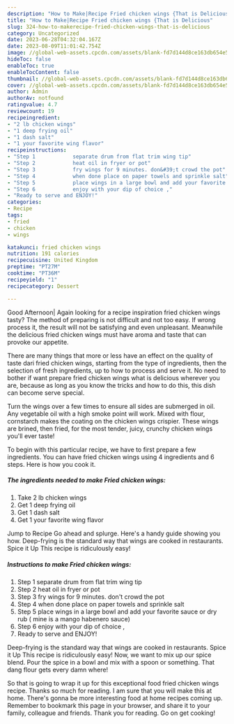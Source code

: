 ```yaml
---
description: "How to Make|Recipe Fried chicken wings {That is Delicious"
title: "How to Make|Recipe Fried chicken wings {That is Delicious"
slug: 324-how-to-makerecipe-fried-chicken-wings-that-is-delicious
category: Uncategorized
date: 2023-06-28T04:32:04.167Z
date: 2023-08-09T11:01:42.754Z
image: //global-web-assets.cpcdn.com/assets/blank-fd7d144d8ce163db654e5a02c40b08a2775adb7897d16e4062681dc7e1b2800f.png
hideToc: false
enableToc: true
enableTocContent: false
thumbnail: //global-web-assets.cpcdn.com/assets/blank-fd7d144d8ce163db654e5a02c40b08a2775adb7897d16e4062681dc7e1b2800f.png
cover: //global-web-assets.cpcdn.com/assets/blank-fd7d144d8ce163db654e5a02c40b08a2775adb7897d16e4062681dc7e1b2800f.png
author: Admin
authorAv: notfound
ratingvalue: 4.7
reviewcount: 19
recipeingredient:
- "2 lb chicken wings"
- "1 deep frying oil"
- "1 dash salt"
- "1 your favorite wing flavor"
recipeinstructions:
- "Step 1            separate drum from flat trim wing tip"
- "Step 2            heat oil in fryer or pot"
- "Step 3            fry wings for 9 minutes. don&#39;t crowd the pot"
- "Step 4            when done place on paper towels and sprinkle salt"
- "Step 5            place wings in a large bowl and add your favorite sauce or dry rub ( mine is a mango habenero sauce)"
- "Step 6            enjoy with your dip of choice ,"
- "Ready to serve and ENJOY!"
categories:
- Recipe
tags:
- fried
- chicken
- wings

katakunci: fried chicken wings 
nutrition: 191 calories
recipecuisine: United Kingdom
preptime: "PT27M"
cooktime: "PT36M"
recipeyield: "1"
recipecategory: Dessert

---
```



Good Afternoon| Again looking for a recipe inspiration fried chicken wings tasty? The method of preparing is not difficult and not too easy. If wrong process it, the result will not be satisfying and even unpleasant. Meanwhile the delicious fried chicken wings must have aroma and taste that can provoke our appetite.






There are many things that more or less have an effect on the quality of taste dari fried chicken wings, starting from the type of ingredients, then the selection of fresh ingredients, up to how to process and serve it. No need to bother if want prepare fried chicken wings what is delicious wherever you are, because as long as you know the tricks and how to do this, this dish can become serve special.


Turn the wings over a few times to ensure all sides are submerged in oil. Any vegetable oil with a high smoke point will work. Mixed with flour, cornstarch makes the coating on the chicken wings crispier. These wings are brined, then fried, for the most tender, juicy, crunchy chicken wings you&#39;ll ever taste!


To begin with this particular recipe, we have to first prepare a few ingredients. You can have fried chicken wings using 4 ingredients and 6 steps. Here is how you cook it.

<!--inarticleads1-->

##### The ingredients needed to make Fried chicken wings:

1. Take 2 lb chicken wings
1. Get 1 deep frying oil
1. Get 1 dash salt
1. Get 1 your favorite wing flavor


Jump to Recipe Go ahead and splurge. Here&#39;s a handy guide showing you how. Deep-frying is the standard way that wings are cooked in restaurants. Spice it Up This recipe is ridiculously easy! 

<!--inarticleads2-->

##### Instructions to make Fried chicken wings:

1. Step 1            separate drum from flat trim wing tip
1. Step 2            heat oil in fryer or pot
1. Step 3            fry wings for 9 minutes. don&#39;t crowd the pot
1. Step 4            when done place on paper towels and sprinkle salt
1. Step 5            place wings in a large bowl and add your favorite sauce or dry rub ( mine is a mango habenero sauce)
1. Step 6            enjoy with your dip of choice ,
1. Ready to serve and ENJOY!

Deep-frying is the standard way that wings are cooked in restaurants. Spice it Up This recipe is ridiculously easy! Now, we want to mix up our spice blend. Pour the spice in a bowl and mix with a spoon or something. That dang flour gets every damn where! 

So that is going to wrap it up for this exceptional food fried chicken wings recipe. Thanks so much for reading. I am sure that you will make this at home. There's gonna be more interesting food at home recipes coming up. Remember to bookmark this page in your browser, and share it to your family, colleague and friends. Thank you for reading. Go on get cooking!
